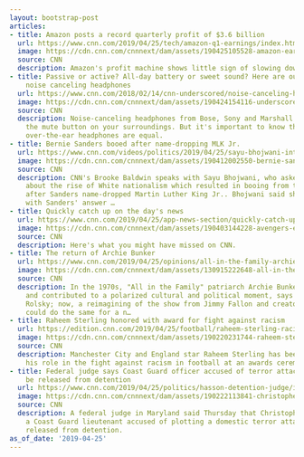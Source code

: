 ```yaml
---
layout: bootstrap-post
articles:
- title: Amazon posts a record quarterly profit of $3.6 billion
  url: https://www.cnn.com/2019/04/25/tech/amazon-q1-earnings/index.html
  image: https://cdn.cnn.com/cnnnext/dam/assets/190425105528-amazon-earnings-restricted-super-tease.jpg
  source: CNN
  description: Amazon's profit machine shows little sign of slowing down.
- title: Passive or active? All-day battery or sweet sound? Here are our favorite
    noise canceling headphones
  url: https://www.cnn.com/2018/02/14/cnn-underscored/noise-canceling-headphones-flight-shop/index.html
  image: https://cdn.cnn.com/cnnnext/dam/assets/190424154116-underscored-best-anc-headphones-lead-super-tease.jpg
  source: CNN
  description: Noise-canceling headphones from Bose, Sony and Marshall let you hit
    the mute button on your surroundings. But it's important to know that not all
    over-the-ear headphones are equal.
- title: Bernie Sanders booed after name-dropping MLK Jr.
  url: https://www.cnn.com/videos/politics/2019/04/25/sayu-bhojwani-intv-bernie-sanders-booed-after-name-dropping-martin-luther-king-jr-sot-nr-vpx.cnn
  image: https://cdn.cnn.com/cnnnext/dam/assets/190412002550-bernie-sanders-millionario-declaracion-impuestos-democrata-presidencia-pkg-isabel-morales-00010802-super-tease.jpg
  source: CNN
  description: CNN's Brooke Baldwin speaks with Sayu Bhojwani, who asked Bernie Sanders
    about the rise of White nationalism which resulted in booing from the audience
    after Sanders name-dropped Martin Luther King Jr.. Bhojwani said she wasn't satisfied
    with Sanders' answer …
- title: Quickly catch up on the day's news
  url: https://www.cnn.com/2019/04/25/app-news-section/quickly-catch-up-april-25-trnd/index.html
  image: https://cdn.cnn.com/cnnnext/dam/assets/190403144228-avengers-endgame-thumb-imax-poster-super-tease.jpg
  source: CNN
  description: Here's what you might have missed on CNN.
- title: The return of Archie Bunker
  url: https://www.cnn.com/2019/04/25/opinions/all-in-the-family-archie-bunker-returns-in-trump-era-rolsky/index.html
  image: https://cdn.cnn.com/cnnnext/dam/assets/130915222648-all-in-the-family-super-tease.jpg
  source: CNN
  description: In the 1970s, "All in the Family" patriarch Archie Bunker both confronted
    and contributed to a polarized cultural and political moment, says L. Benjamin
    Rolsky; now, a reimagining of the show from Jimmy Fallon and creator Norman Lear
    could do the same for a n…
- title: Raheem Sterling honored with award for fight against racism
  url: https://edition.cnn.com/2019/04/25/football/raheem-sterling-racism-award-manchester-city-spt-intl/index.html
  image: https://cdn.cnn.com/cnnnext/dam/assets/190220231744-raheem-sterling-super-tease.jpg
  source: CNN
  description: Manchester City and England star Raheem Sterling has been honored for
    his role in the fight against racism in football at an awards ceremony in London.
- title: Federal judge says Coast Guard officer accused of terror attack plot will
    be released from detention
  url: https://www.cnn.com/2019/04/25/politics/hasson-detention-judge/index.html
  image: https://cdn.cnn.com/cnnnext/dam/assets/190222113841-christopher-hasson-guardacostas-arresto-eeuu-pkg-michael-roa-00002511-super-tease.jpg
  source: CNN
  description: A federal judge in Maryland said Thursday that Christopher Hasson,
    a Coast Guard lieutenant accused of plotting a domestic terror attack, will be
    released from detention.
as_of_date: '2019-04-25'
---
```


